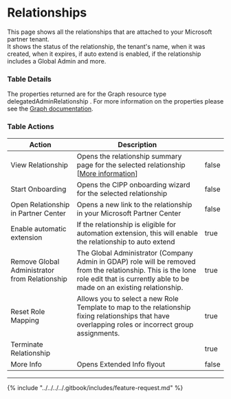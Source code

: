 # Relationships

This page shows all the relationships that are attached to your Microsoft partner tenant.\
It shows the status of the relationship, the tenant's name, when it was created, when it expires, if auto extend is enabled, if the relationship includes a Global Admin and more.

### Table Details

The properties returned are for the Graph resource type delegatedAdminRelationship . For more information on the properties please see the [Graph documentation](https://learn.microsoft.com/en-us/graph/api/resources/delegatedadminrelationship?view=graph-rest-1.0#properties).

### Table Actions

<table><thead><tr><th>Action</th><th>Description</th><th data-type="checkbox"></th></tr></thead><tbody><tr><td>View Relationship</td><td>Opens the relationship summary page for the selected relationship [<a href="relationship.md">More information</a>]</td><td>false</td></tr><tr><td>Start Onboarding</td><td>Opens the CIPP onboarding wizard for the selected relationship</td><td>false</td></tr><tr><td>Open Relationship in Partner Center</td><td>Opens a new link to the relationship in your Microsoft Partner Center</td><td>false</td></tr><tr><td>Enable automatic extension</td><td>If the relationship is eligible for automation extension, this will enable the relationship to auto extend</td><td>true</td></tr><tr><td>Remove Global Administrator from Relationship</td><td>The Global Administrator (Company Admin in GDAP) role will be removed from the relationship. This is the lone role edit that is currently able to be made on an existing relationship.</td><td>true</td></tr><tr><td>Reset Role Mapping</td><td>Allows you to select a new Role Template to map to the relationship fixing relationships that have overlapping roles or incorrect group assignments.</td><td>true</td></tr><tr><td>Terminate Relationship</td><td></td><td>true</td></tr><tr><td>More Info</td><td>Opens Extended Info flyout</td><td>false</td></tr></tbody></table>

***

{% include "../../../../.gitbook/includes/feature-request.md" %}
